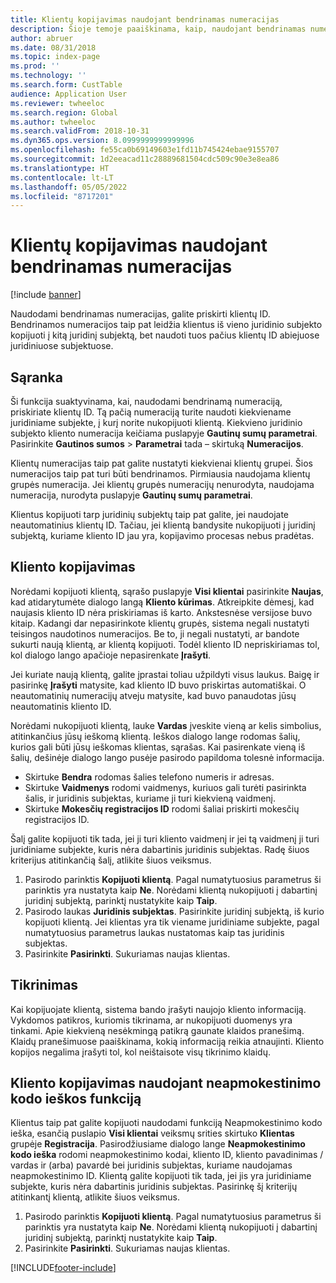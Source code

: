```yaml
---
title: Klientų kopijavimas naudojant bendrinamas numeracijas
description: Šioje temoje paaiškinama, kaip, naudojant bendrinamas numeracijas, klientą nukopijuoti į kitą juridinį subjektą, bet išlaikyti tą patį kliento ID.
author: abruer
ms.date: 08/31/2018
ms.topic: index-page
ms.prod: ''
ms.technology: ''
ms.search.form: CustTable
audience: Application User
ms.reviewer: twheeloc
ms.search.region: Global
ms.author: twheeloc
ms.search.validFrom: 2018-10-31
ms.dyn365.ops.version: 8.0999999999999996
ms.openlocfilehash: fe55ca0b69149603e1fd11b745424ebae9155707
ms.sourcegitcommit: 1d2eeacad11c28889681504cdc509c90e3e8ea86
ms.translationtype: HT
ms.contentlocale: lt-LT
ms.lasthandoff: 05/05/2022
ms.locfileid: "8717201"
---
```

# <a name="copy-customers-by-using-shared-number-sequences"></a>Klientų kopijavimas naudojant bendrinamas numeracijas

[!include [banner](../includes/banner.md)]

Naudodami bendrinamas numeracijas, galite priskirti klientų ID. Bendrinamos numeracijos taip pat leidžia klientus iš vieno juridinio subjekto kopijuoti į kitą juridinį subjektą, bet naudoti tuos pačius klientų ID abiejuose juridiniuose subjektuose.

## <a name="setup"></a>Sąranka

Ši funkcija suaktyvinama, kai, naudodami bendrinamą numeraciją, priskiriate klientų ID. Tą pačią numeraciją turite naudoti kiekviename juridiniame subjekte, į kurį norite nukopijuoti klientą. Kiekvieno juridinio subjekto kliento numeracija keičiama puslapyje **Gautinų sumų parametrai**. Pasirinkite **Gautinos sumos** \> **Parametrai** tada – skirtuką **Numeracijos**.

Klientų numeracijas taip pat galite nustatyti kiekvienai klientų grupei. Šios numeracijos taip pat turi būti bendrinamos. Pirmiausia naudojama klientų grupės numeracija. Jei klientų grupės numeracijų nenurodyta, naudojama numeracija, nurodyta puslapyje **Gautinų sumų parametrai**.

Klientus kopijuoti tarp juridinių subjektų taip pat galite, jei naudojate neautomatinius klientų ID. Tačiau, jei klientą bandysite nukopijuoti į juridinį subjektą, kuriame kliento ID jau yra, kopijavimo procesas nebus pradėtas.

## <a name="copy-a-customer"></a>Kliento kopijavimas

Norėdami kopijuoti klientą, sąrašo puslapyje **Visi klientai** pasirinkite **Naujas**, kad atidarytumėte dialogo langą **Kliento kūrimas**. Atkreipkite dėmesį, kad naujasis kliento ID nėra priskiriamas iš karto. Ankstesnėse versijose buvo kitaip. Kadangi dar nepasirinkote klientų grupės, sistema negali nustatyti teisingos naudotinos numeracijos. Be to, ji negali nustatyti, ar bandote sukurti naują klientą, ar klientą kopijuoti. Todėl kliento ID nepriskiriamas tol, kol dialogo lango apačioje nepasirenkate **Įrašyti**.

Jei kuriate naują klientą, galite įprastai toliau užpildyti visus laukus. Baigę ir pasirinkę **Įrašyti** matysite, kad kliento ID buvo priskirtas automatiškai. O neautomatinių numeracijų atveju matysite, kad buvo panaudotas jūsų neautomatinis kliento ID.

Norėdami nukopijuoti klientą, lauke **Vardas** įveskite vieną ar kelis simbolius, atitinkančius jūsų ieškomą klientą. Ieškos dialogo lange rodomas šalių, kurios gali būti jūsų ieškomas klientas, sąrašas. Kai pasirenkate vieną iš šalių, dešinėje dialogo lango pusėje pasirodo papildoma tolesnė informacija.

- Skirtuke **Bendra** rodomas šalies telefono numeris ir adresas.
- Skirtuke **Vaidmenys** rodomi vaidmenys, kuriuos gali turėti pasirinkta šalis, ir juridinis subjektas, kuriame ji turi kiekvieną vaidmenį.
- Skirtuke **Mokesčių registracijos ID** rodomi šaliai priskirti mokesčių registracijos ID.

Šalį galite kopijuoti tik tada, jei ji turi kliento vaidmenį ir jei tą vaidmenį ji turi juridiniame subjekte, kuris nėra dabartinis juridinis subjektas. Radę šiuos kriterijus atitinkančią šalį, atlikite šiuos veiksmus.

1. Pasirodo parinktis **Kopijuoti klientą**. Pagal numatytuosius parametrus ši parinktis yra nustatyta kaip **Ne**. Norėdami klientą nukopijuoti į dabartinį juridinį subjektą, parinktį nustatykite kaip **Taip**. 
2. Pasirodo laukas **Juridinis subjektas**. Pasirinkite juridinį subjektą, iš kurio kopijuoti klientą. Jei klientas yra tik viename juridiniame subjekte, pagal numatytuosius parametrus laukas nustatomas kaip tas juridinis subjektas.
3. Pasirinkite **Pasirinkti**. Sukuriamas naujas klientas.

## <a name="validation"></a>Tikrinimas

Kai kopijuojate klientą, sistema bando įrašyti naujojo kliento informaciją. Vykdomos patikros, kuriomis tikrinama, ar nukopijuoti duomenys yra tinkami. Apie kiekvieną nesėkmingą patikrą gaunate klaidos pranešimą. Klaidų pranešimuose paaiškinama, kokią informaciją reikia atnaujinti. Kliento kopijos negalima įrašyti tol, kol neištaisote visų tikrinimo klaidų.

## <a name="copy-a-customer-by-using-tax-exempt-number-search-feature"></a>Kliento kopijavimas naudojant neapmokestinimo kodo ieškos funkciją

Klientus taip pat galite kopijuoti naudodami funkciją Neapmokestinimo kodo ieška, esančią puslapio **Visi klientai** veiksmų srities skirtuko **Klientas** grupėje **Registracija**. Pasirodžiusiame dialogo lange **Neapmokestinimo kodo ieška** rodomi neapmokestinimo kodai, kliento ID, kliento pavadinimas / vardas ir (arba) pavardė bei juridinis subjektas, kuriame naudojamas neapmokestinimo ID. Klientą galite kopijuoti tik tada, jei jis yra juridiniame subjekte, kuris nėra dabartinis juridinis subjektas. Pasirinkę šį kriterijų atitinkantį klientą, atlikite šiuos veiksmus.

1. Pasirodo parinktis **Kopijuoti klientą**. Pagal numatytuosius parametrus ši parinktis yra nustatyta kaip **Ne**. Norėdami klientą nukopijuoti į dabartinį juridinį subjektą, parinktį nustatykite kaip **Taip**. 
2. Pasirinkite **Pasirinkti**. Sukuriamas naujas klientas.


[!INCLUDE[footer-include](../../includes/footer-banner.md)]
